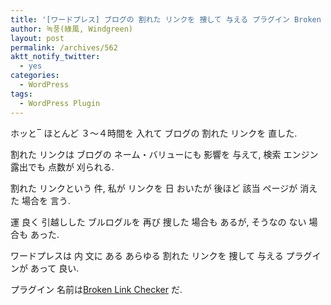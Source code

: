 ```yaml
---
title: '[ワードプレス] ブログの 割れた リンクを 捜して 与える プラグイン Broken Link Checker'
author: 녹풍(綠風, Windgreen)
layout: post
permalink: /archives/562
aktt_notify_twitter:
  - yes
categories:
  - WordPress
tags:
  - WordPress Plugin
---
```

ホッと‾ ほとんど ３〜４時間を 入れて ブログの 割れた リンクを 直した.

割れた リンクは ブログの ネーム・バリューにも 影響を 与えて, 検索 エンジン 露出でも 点数が 刈られる.

割れた リンクという 件, 私が リンクを 日 おいたが 後ほど 該当 ページが 消えた 場合を 言う.

運 良く 引越しした ブルログルを 再び 捜した 場合も あるが, そうなの ない 場合も あった.

ワードプレスは 内 文に ある あらゆる 割れた リンクを 捜して 与える プラグインが あって 良い.

プラグイン 名前は<a href="http://w-shadow.com/blog/2007/08/05/broken-link-checker-for-wordpress/" target="_blank">Broken Link Checker</a> だ.

&nbsp;